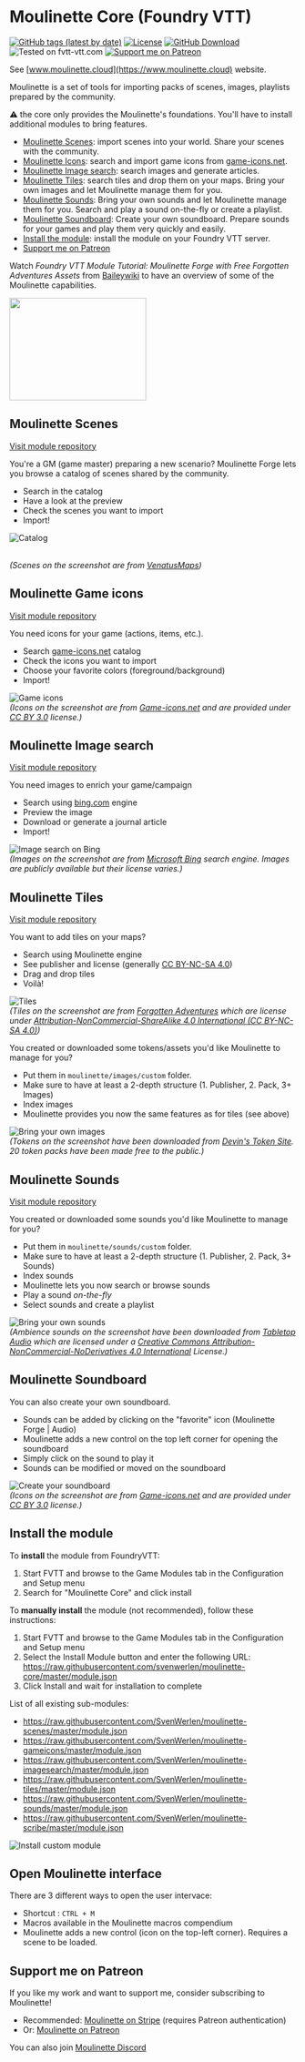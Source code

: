 # Moulinette Core (Foundry VTT)

[![GitHub tags (latest by date)](https://img.shields.io/github/v/tag/SvenWerlen/moulinette-core)](https://github.com/SvenWerlen/moulinette-core/releases)
[![License](https://img.shields.io/github/license/SvenWerlen/moulinette-core)](https://github.com/SvenWerlen/moulinette-core/LICENSE.txt)
[![GitHub Download](https://img.shields.io/badge/foundryvtt-Download-important)](#install)
![Tested on fvtt-vtt.com](https://img.shields.io/badge/Forge-supported-success)
[![Support me on Patreon](https://img.shields.io/badge/patreon-Support%20me-informational)](https://www.patreon.com/moulinette)

See [www.moulinette.cloud](https://www.moulinette.cloud) website.

Moulinette is a set of tools for importing packs of scenes, images, playlists prepared by the community.

:warning: the core only provides the Moulinette's foundations. You'll have to install additional modules to bring features.

* [Moulinette Scenes](#forge): import scenes into your world. Share your scenes with the community.
* [Moulinette Icons](#fvtt-game): search and import game icons from <a href="https://game-icons.net/" target="_blank">game-icons.net</a>.
* [Moulinette Image search](#fvtt-search): search images and generate articles.
* [Moulinette Tiles](#fvtt-tiles): search tiles and drop them on your maps. Bring your own images and let Moulinette manage them for you.
* [Moulinette Sounds](#fvtt-sounds): Bring your own sounds and let Moulinette manage them for you. Search and play a sound on-the-fly or create a playlist.
* [Moulinette Soundboard](#fvtt-soundboard): Create your own soundboard. Prepare sounds for your games and play them very quickly and easily.
* [Install the module](#install): install the module on your Foundry VTT server.
* [Support me on Patreon](#support)


Watch *Foundry VTT Module Tutorial: Moulinette Forge with Free Forgotten Adventures Assets* from [Baileywiki](https://www.patreon.com/baileywiki​) to have an overview of some of the Moulinette capabilities.

<a href="http://www.youtube.com/watch?v=O2fZIOKT7pk"><img src="https://img.youtube.com/vi/O2fZIOKT7pk/0.jpg" height="180" width="240" ></a>

## <a name="forge"/>Moulinette Scenes

[Visit module repository](https://github.com/SvenWerlen/moulinette-scenes)

You're a GM (game master) preparing a new scenario? Moulinette Forge lets you browse a catalog of scenes shared by the community. 
* Search in the catalog
* Have a look at the preview
* Check the scenes you want to import
* Import!

![Catalog](https://github.com/SvenWerlen/moulinette-scenes/raw/main/docs/img/download-scene.jpg)

<br>_(Scenes on the screenshot are from [VenatusMaps](https://www.venatusmaps.com/))_

## <a name="fvtt-game"/>Moulinette Game icons

[Visit module repository](https://github.com/SvenWerlen/moulinette-gameicons)

You need icons for your game (actions, items, etc.). 
* Search <a href="https://game-icons.net/" target="_blank">game-icons.net</a> catalog
* Check the icons you want to import
* Choose your favorite colors (foreground/background)
* Import!

![Game icons](https://raw.githubusercontent.com/SvenWerlen/moulinette-gameicons/main/docs/img/download-gameicons.jpg)
<br>_(Icons on the screenshot are from [Game-icons.net](https://game-icons.net/) and are provided under [CC BY 3.0](https://creativecommons.org/licenses/by/3.0/) license.)_

## <a name="fvtt-search"/>Moulinette Image search

[Visit module repository](https://github.com/SvenWerlen/moulinette-imagesearch)

You need images to enrich your game/campaign 
* Search using <a href="https://www.bing.com" target="_blank">bing.com</a> engine
* Preview the image
* Download or generate a journal article
* Import!

![Image search on Bing](https://raw.githubusercontent.com/SvenWerlen/moulinette-imagesearch/main/docs/img/search-bing.jpg)
<br>_(Images on the screenshot are from [Microsoft Bing](https://www.bing.com) search engine. Images are publicly available but their license varies.)_

## <a name="fvtt-tiles"/>Moulinette Tiles

[Visit module repository](https://github.com/SvenWerlen/moulinette-tiles)

You want to add tiles on your maps?
* Search using Moulinette engine
* See publisher and license (generally [CC BY-NC-SA 4.0](https://creativecommons.org/licenses/by-nc-sa/4.0))
* Drag and drop tiles 
* Voilà!

![Tiles](https://github.com/SvenWerlen/moulinette-tiles/raw/main/docs/img/download-install.jpg)
<br>_(Tiles on the screenshot are from [Forgotten Adventures](https://www.forgotten-adventures.net/) which are license under [Attribution-NonCommercial-ShareAlike 4.0 International (CC BY-NC-SA 4.0)](https://creativecommons.org/licenses/by-nc-sa/4.0/))_

You created or downloaded some tokens/assets you'd like Moulinette to manage for you?
* Put them in `moulinette/images/custom` folder.
* Make sure to have at least a 2-depth structure (1. Publisher, 2. Pack, 3+ Images)
* Index images
* Moulinette provides you now the same features as for tiles (see above)

![Bring your own images](https://raw.githubusercontent.com/SvenWerlen/moulinette-tiles/main/docs/img/bring-your-own.jpg)
<br>_(Tokens on the screenshot have been downloaded from [Devin's Token Site](https://immortalnights.com/tokens/token-packs/). 20 token packs have been made free to the public.)_

## <a name="fvtt-sounds"/>Moulinette Sounds

[Visit module repository](https://github.com/SvenWerlen/moulinette-sounds)

You created or downloaded some sounds you'd like Moulinette to manage for you?
* Put them in `moulinette/sounds/custom` folder.
* Make sure to have at least a 2-depth structure (1. Publisher, 2. Pack, 3+ Sounds)
* Index sounds
* Moulinette lets you now search or browse sounds
 * Play a sound *on-the-fly*
 * Select sounds and create a playlist

![Bring your own sounds](https://github.com/SvenWerlen/moulinette-sounds/raw/main/docs/img/bring-your-own.jpg)
<br>_(Ambience sounds on the screenshot have been downloaded from [Tabletop Audio](https://tabletopaudio.com/) which are licensed under a [Creative Commons Attribution-NonCommercial-NoDerivatives 4.0 International](https://creativecommons.org/licenses/by-nc-nd/4.0/) License.)_

## <a name="fvtt-soundboard"/>Moulinette Soundboard

You can also create your own soundboard. 
* Sounds can be added by clicking on the "favorite" icon (Moulinette Forge | Audio)
* Moulinette adds a new control on the top left corner for opening the soundboard
* Simply click on the sound to play it
* Sounds can be modified or moved on the soundboard

![Create your soundboard](https://github.com/SvenWerlen/moulinette-sounds/raw/main/docs/img/soundboard.jpg)
<br>_(Icons on the screenshot are from [Game-icons.net](https://game-icons.net/) and are provided under [CC BY 3.0](https://creativecommons.org/licenses/by/3.0/) license.)_


## <a name="install"/>Install the module

To **install** the module from FoundryVTT:
1. Start FVTT and browse to the Game Modules tab in the Configuration and Setup menu
2. Search for "Moulinette Core" and click install

To **manually install** the module (not recommended), follow these instructions:
1. Start FVTT and browse to the Game Modules tab in the Configuration and Setup menu
2. Select the Install Module button and enter the following URL: https://raw.githubusercontent.com/svenwerlen/moulinette-core/master/module.json
3. Click Install and wait for installation to complete 

List of all existing sub-modules:
* https://raw.githubusercontent.com/SvenWerlen/moulinette-scenes/master/module.json
* https://raw.githubusercontent.com/SvenWerlen/moulinette-gameicons/master/module.json
* https://raw.githubusercontent.com/SvenWerlen/moulinette-imagesearch/master/module.json
* https://raw.githubusercontent.com/SvenWerlen/moulinette-tiles/master/module.json
* https://raw.githubusercontent.com/SvenWerlen/moulinette-sounds/master/module.json
* https://raw.githubusercontent.com/SvenWerlen/moulinette-scribe/master/module.json

![Install custom module](docs/img/moulinette-install.jpg)

## <a name="openUI"/>Open Moulinette interface

There are 3 different ways to open the user intervace:
* Shortcut : `CTRL + M`
* Macros available in the Moulinette macros compendium
* Moulinette adds a new control (icon on the top-left corner). Requires a scene to be loaded.

## <a name="support"/>Support me on Patreon

If you like my work and want to support me, consider subscribing to Moulinette!

* Recommended: [Moulinette on Stripe](https://assets.moulinette.cloud/pricing) (requires Patreon authentication)
* Or: [Moulinette on Patreon](https://www.patreon.com/moulinette)

You can also join [Moulinette Discord](https://discord.gg/xg3dcMQfP2)
